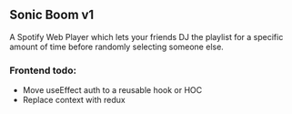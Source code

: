 ## Sonic Boom v1

A Spotify Web Player which lets your friends DJ the playlist for a specific amount of time before randomly selecting someone else.

### Frontend todo:

- Move useEffect auth to a reusable hook or HOC
- Replace context with redux
